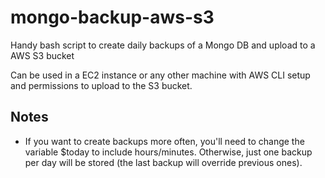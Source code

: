 # mongo-backup-aws-s3
Handy bash script to create daily backups of a Mongo DB and upload to a AWS S3 bucket

Can be used in a EC2 instance or any other machine with AWS CLI setup and permissions to upload to the S3 bucket.

## Notes
* If you want to create backups more often, you'll need to change the variable $today to include hours/minutes. Otherwise, just one backup per day will be stored (the last backup will override previous ones).


